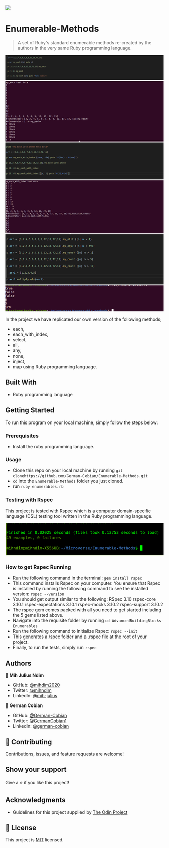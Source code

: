 ![](https://img.shields.io/badge/Microverse-blueviolet)

# Enumerable-Methods

>A set of Ruby's standard enumerable methods re-created by the authors in the very same Ruby programming language.

![screenshot](enumerables-images/my_each-test.png)
![screenshot](enumerables-images/my_each_results.png)
![screenshot](enumerables-images/my_each_with_index_test_data.png)
![screenshot](enumerables-images/my_each_index_results.png)
![screenshot](enumerables-images/test-data.png)
![screenshot](enumerables-images/final-results.png)


In the project we have replicated our own version of the following methods; 
* each,
* each_with_index, 
* select, 
* all, 
* any, 
* none, 
* inject, 
* map using Ruby programming language. 


## Built With

* Ruby programming language


## Getting Started

To run this program on your local machine, simply follow the steps below:


### Prerequisites
* Install the ruby programming language.

### Usage
* Clone this repo on your local machine by running `git clonehttps://github.com/German-Cobian/Enumerable-Methods.git`
* `cd` into the `Enumerable-Methods` folder you just cloned.
* run `ruby enumerables.rb`


### Testing with Rspec
  This project is tested with Rspec which is a computer domain-specific language (DSL) testing tool written in the Ruby programming language.

  ![screenshot](enumerables-images/enum-tests.png)


### How to get Rspec Running
* Run the following command in the terminal: `gem install rspec`
* This command installs Rspec on your computer. You ensure that Rspec is installed by running the following command to see the installed version: `rspec --version`
* You should get output similar to the following:
    RSpec 3.10
      rspec-core 3.10.1
      rspec-expectations 3.10.1
      rspec-mocks 3.10.2
      rspec-support 3.10.2
* The rspec gem comes packed with all you need to get started including the 5 gems listed above.
* Navigate into the requisite folder by running `cd AdvancedBuildingBlocks-Enumerables`
* Run the following command to initialize Rspec: `rspec --init`
* This generates a /spec folder and a .rspec file at the root of your project.
* Finally, to run the tests, simply run `rspec`


## Authors

👤 **Mih Julius Ndim**

* GitHub: [@mihdim2020](https://github.com/mihndim2020)
* Twitter: [@mihndim](https://twitter.com/mihndim2020)
* LinkedIn: [@mih-julius](https://linkedin.com/mih-julius)

👤 **German Cobian**

* GitHub: [@German-Cobian](https://github.com/German-Cobian)
* Twitter: [@GermanCobian1](https://twitter.com/GermanCobian1)
* LinkedIn: [@german-cobian](https://linkedin.com/german-cobian)


## 🤝 Contributing

Contributions, issues, and feature requests are welcome!


## Show your support

Give a ⭐️ if you like this project!


## Acknowledgments

* Guidelines for this project supplied by [The Odin Project](https://github.com/TheOdinProject/curriculum/blob/main/archive/old_lessons/ruby/basic_ruby/project_advanced_building_blocks.md#project-2-enumerable-methods)


## 📝 License

This project is [MIT](https://github.com/German-Cobian/Enumerable-Methods/blob/develop/LICENSE) licensed.
